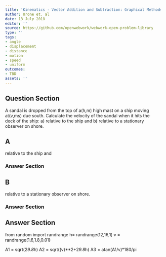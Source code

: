 ```yaml
---
title: 'Kinematics - Vector Addition and Subtraction: Graphical Methods'
author: Urone et. al
date: 13 July 2018
editor: ''
source: https://github.com/openwebwork/webwork-open-problem-library
type: ''
tags:
- angle
- displacement
- distance
- motion
- speed
- uniform
outcomes:
- TBD
assets: ''
---
```


## Question Section 

A sandal is dropped from the top of a(h,m) high mast on a ship moving at(v,ms) due south. Calculate the velocity of the sandal when it hits the deck of the ship:
a) relative to the ship and
b) relative to a stationary observer on shore.

## A
relative to the ship and
### Answer Section
## B
relative to a stationary observer on shore.
### Answer Section


## Answer Section

from random import randrange
h= randrange(12,16,1)
v = randrange(1.6,1.8,0.01)


A1 = sqrt(2*9.8*h)
A2 = sqrt((v)**2+2*9.8*h)
A3 = atan(A1/v)*180/pi